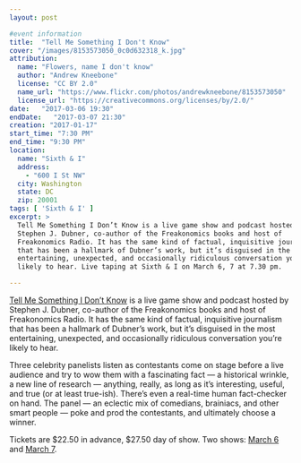 ```yaml
---
layout: post

#event information
title:  "Tell Me Something I Don't Know"
cover: "/images/8153573050_0c0d632318_k.jpg"
attribution:
  name: "Flowers, name I don't know"
  author: "Andrew Kneebone"
  license: "CC BY 2.0"
  name_url: "https://www.flickr.com/photos/andrewkneebone/8153573050"
  license_url: "https://creativecommons.org/licenses/by/2.0/"
date:   "2017-03-06 19:30"
endDate:   "2017-03-07 21:30"
creation: "2017-01-17"
start_time: "7:30 PM"
end_time: "9:30 PM"
location:
  name: "Sixth & I"
  address:
    - "600 I St NW"
  city: Washington
  state: DC
  zip: 20001
tags: [ 'Sixth & I' ]
excerpt: >
  Tell Me Something I Don’t Know is a live game show and podcast hosted by
  Stephen J. Dubner, co-author of the Freakonomics books and host of
  Freakonomics Radio. It has the same kind of factual, inquisitive journalism
  that has been a hallmark of Dubner’s work, but it’s disguised in the most
  entertaining, unexpected, and occasionally ridiculous conversation you’re
  likely to hear. Live taping at Sixth & I on March 6, 7 at 7.30 pm.

---
```


[Tell Me Something I Don’t Know](http://tmsidk.com/) is a live game show and podcast hosted by Stephen
J. Dubner, co-author of the Freakonomics books and host of Freakonomics Radio.
It has the same kind of factual, inquisitive journalism that has been a hallmark
of Dubner’s work, but it’s disguised in the most entertaining, unexpected, and
occasionally ridiculous conversation you’re likely to hear.

Three celebrity panelists listen as contestants come on stage before a live
audience and try to wow them with a fascinating fact — a historical wrinkle, a
new line of research — anything, really, as long as it’s interesting, useful,
and true (or at least true-ish). There’s even a real-time human fact-checker on
hand. The panel — an eclectic mix of comedians, brainiacs, and other smart
people — poke and prod the contestants, and ultimately choose a winner.

Tickets are $22.50 in advance, $27.50 day of show. Two shows: [March
6](https://www.sixthandi.org/event/tell-something-dont-know-podcast-live-2/) and
[March
7](https://www.sixthandi.org/event/tell-something-dont-know-podcast-live/).
